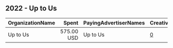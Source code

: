 ## 2022 - Up to Us 
|OrganizationName|Spent|PayingAdvertiserNames|CreativeUrls|Impressions|Genders|AgeBrackets|CountryCodes|BillingAddresses|CandidateBallotInformation|
|:---|---:|:---|:---|---:|:---|:---|:---|:---|:---|
|Up to Us|575.00 USD|Up to Us|[0](https://www.snap.com/political-ads/asset/08dbaf891841fa681c1b119859b3c33ea8cba9e96fc8a976a0f8a0a4722b58fd?mediaType=mp4)|30,901||18-24|united states|"1333 Broadway, Suite 250,Oakland,94612,US"||
